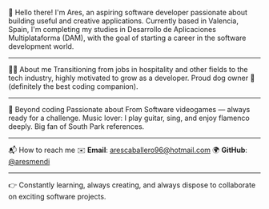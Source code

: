 👋 Hello there!
I'm Ares, an aspiring software developer passionate about building useful and creative applications.
Currently based in Valencia, Spain, I'm completing my studies in Desarrollo de Aplicaciones Multiplataforma (DAM), with the goal of starting a career in the software development world.

---

🧑‍💻 About me
Transitioning from jobs in hospitality and other fields to the tech industry, highly motivated to grow as a developer.
Proud dog owner 🐶 (definitely the best coding companion).

---

🎸 Beyond coding
Passionate about From Software videogames — always ready for a challenge.
Music lover: I play guitar, sing, and enjoy flamenco deeply.
Big fan of South Park references.

---

📬 How to reach me
✉️ **Email**: arescaballero96@hotmail.com
🌍 **GitHub**: [@aresmendi](https://github.com/aresmendi)

---

👉 Constantly learning, always creating, and always dispose to collaborate on exciting software projects.
